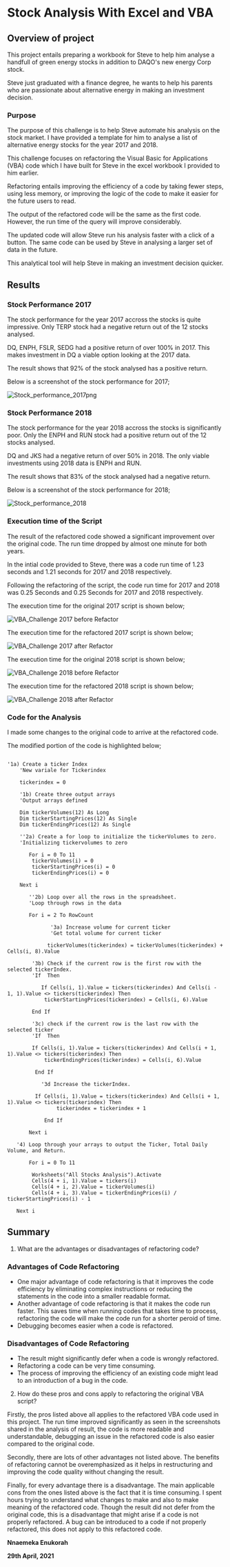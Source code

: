 # Stock Analysis With Excel and VBA

## Overview of project

This project entails preparing a workbook for Steve to help him analyse a handfull of green energy stocks in addition to DAQO's new energy Corp stock.

Steve just graduated with a finance degree, he wants to help his parents who are passionate about alternative energy in making an investment decision.

### Purpose

The purpose of this challenge is to help Steve automate his analysis on the stock market. I have provided a template for him to analyse a list of alternative energy stocks for the year 2017 and 2018.

This challenge focuses on refactoring the Visual Basic for Applications (VBA) code which I have built for Steve in the excel workbook I provided to him earlier.

Refactoring entails improving the efficiency of a code by taking fewer steps, using less memory, or improving the logic of the code to make it easier for the future users to read.

The output of the refactored code will be the same as the first code. However, the run time of the query will improve considerably.

The updated code will allow Steve run his analysis faster with a click of a button. The same code can be used by Steve in analysing a larger set of data in the future.

This analytical tool will help Steve in making an investment decision quicker.

## Results

### Stock Performance 2017

The stock performance for the year 2017 accross the stocks is quite impressive. Only TERP stock had a negative return out of the 12 stocks analysed.

DQ, ENPH, FSLR, SEDG had a positive return of over 100% in 2017. This makes investment in DQ a viable option looking at the 2017 data.

The result shows that 92% of the stock analysed has a positive return.

Below is a screenshot of the stock performance for 2017;

![Stock_performance_2017png](https://user-images.githubusercontent.com/81701640/116452195-6f578980-a82b-11eb-85c1-2b9b29e1b40c.png)

### Stock Performance 2018

The stock performance for the year 2018 accross the stocks is significantly poor. Only the ENPH and RUN stock had a positive return out of the 12 stocks analysed.

DQ and JKS had a negative return of over 50% in 2018. The only viable investments using 2018 data is ENPH and RUN.

The result shows that 83% of the stock analysed had a negative return.

Below is a screenshot of the stock performance for 2018;

![Stock_performance_2018](https://user-images.githubusercontent.com/81701640/116452475-c5c4c800-a82b-11eb-924f-781bc8cc7450.png)

### Execution time of the Script

The result of the refactored code showed a significant improvement over the original code. The run time dropped by almost one minute for both years.

In the intial code provided to Steve, there was a code run time of 1.23 seconds and 1.21 seconds for 2017 and 2018 respectively.

Following the refactoring of the script, the code run time for 2017 and 2018 was 0.25 Seconds and 0.25 Seconds for 2017 and 2018 respectively.

The execution time for the original 2017 script is shown below;

![VBA_Challenge 2017 before Refactor](https://user-images.githubusercontent.com/81701640/116454035-89926700-a82d-11eb-85ec-b0ad8f4d52c8.png)

The execution time for the refactored 2017 script is shown below;

![VBA_Challenge 2017 after Refactor](https://user-images.githubusercontent.com/81701640/116454263-cb231200-a82d-11eb-9efd-840bb915125f.png)

The execution time for the original 2018 script is shown below;

![VBA_Challenge 2018 before Refactor](https://user-images.githubusercontent.com/81701640/116454334-dece7880-a82d-11eb-8960-808c233d841f.png)

The execution time for the refactored 2018 script is shown below;

![VBA_Challenge 2018 after Refactor](https://user-images.githubusercontent.com/81701640/116454393-f0b01b80-a82d-11eb-81b3-0f88a7333187.png)

### Code for the Analysis

I made some changes to the original code to arrive at the refactored code. 

The modified portion of the code is highlighted below;

```vbscript

'1a) Create a ticker Index
    'New variale for Tickerindex
    
    tickerindex = 0
       
    '1b) Create three output arrays
    'Output arrays defined
    
    Dim tickerVolumes(12) As Long
    Dim tickerStartingPrices(12) As Single
    Dim tickerEndingPrices(12) As Single
       
    ''2a) Create a for loop to initialize the tickerVolumes to zero.
    'Initializing tickervolumes to zero
    
       For i = 0 To 11
        tickerVolumes(i) = 0
        tickerStartingPrices(i) = 0
        tickerEndingPrices(i) = 0
    
    Next i
        
       ''2b) Loop over all the rows in the spreadsheet.
       'Loop through rows in the data
       
       For i = 2 To RowCount
              
              '3a) Increase volume for current ticker
              'Get total volume for current ticker
              
             tickerVolumes(tickerindex) = tickerVolumes(tickerindex) + Cells(i, 8).Value
           
        '3b) Check if the current row is the first row with the selected tickerIndex.
        'If  Then
        
           If Cells(i, 1).Value = tickers(tickerindex) And Cells(i - 1, 1).Value <> tickers(tickerindex) Then
            tickerStartingPrices(tickerindex) = Cells(i, 6).Value
        
        End If

        '3c) check if the current row is the last row with the selected ticker
        'If  Then
        
        If Cells(i, 1).Value = tickers(tickerindex) And Cells(i + 1, 1).Value <> tickers(tickerindex) Then
            tickerEndingPrices(tickerindex) = Cells(i, 6).Value
         
         End If
            
           '3d Increase the tickerIndex.
            
         If Cells(i, 1).Value = tickers(tickerindex) And Cells(i + 1, 1).Value <> tickers(tickerindex) Then
                tickerindex = tickerindex + 1
            
            End If
           
       Next i
          
   '4) Loop through your arrays to output the Ticker, Total Daily Volume, and Return.
       
       For i = 0 To 11
        
        Worksheets("All Stocks Analysis").Activate
        Cells(4 + i, 1).Value = tickers(i)
        Cells(4 + i, 2).Value = tickerVolumes(i)
        Cells(4 + i, 3).Value = tickerEndingPrices(i) / tickerStartingPrices(i) - 1
            
   Next i

   ```

## Summary

1. What are the advantages or disadvantages of refactoring code?

### Advantages of Code Refactoring 

* One major advantage of code refactoring is that it improves the code efficiency by eliminating complex instructions or reducing the statements in the code
  into a smaller readable format.
* Another advantage of code refactoring is that it makes the code run faster. This saves time when running codes that takes time to process, refactoring the code will
  make the code run for a shorter peroid of time.
* Debugging becomes easier when a code is refactored.

### Disadvantages of Code Refactoring 

* The result might significantly defer when a code is wrongly refactored.
* Refactoring a code can be very time consuming.
* The process of improving the efficiency of an existing code might lead to an introduction of a bug in the code.

2. How do these pros and cons apply to refactoring the original VBA script?

  Firstly, the pros listed above all applies to the refactored VBA code used in this project. The run time improved significantly as seen in the screenshots shared in the analysis of result, 
  the code is more readable and understandable, debugging an issue in the refactored code is also easier compared to the original code.
  
  Secondly, there are lots of other advantages not listed above. The benefits of refactoring cannot be overemphasized as it helps in restructuring and improving the code quality without
  changing the result.

  Finally, for every advantage there is a disadvantage. The main applicable cons from the ones listed above is the fact that it is time consuming. I spent hours trying to understand what
  changes to make and also to make meaning of the refactored code. Though the result did not defer from the original code, this is a disadvantage that might arise if a code is not
  properly refactored. A bug can be introduced to a code if not properly refactored, this does not apply to this refactored code.

  **Nnaemeka Enukorah**
  
  **29th April, 2021**
 
